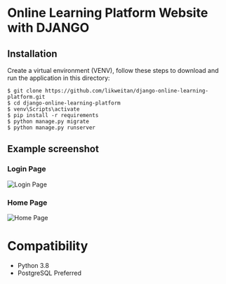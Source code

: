 # Online Learning Platform Website with DJANGO

## Installation
Create a virtual environment (VENV), follow these steps to download and run the
application in this directory:

    $ git clone https://github.com/likweitan/django-online-learning-platform.git
    $ cd django-online-learning-platform
    $ venv\Scripts\activate
    $ pip install -r requirements
    $ python manage.py migrate
    $ python manage.py runserver

## Example screenshot

### Login Page

![Login Page](https://user-images.githubusercontent.com/11171910/116688053-b63eae00-a9e8-11eb-83cf-10847aafe978.png)

### Home Page

![Home Page](https://user-images.githubusercontent.com/11171910/116688198-ec7c2d80-a9e8-11eb-9d2d-28dc2ed67d09.png)

# Compatibility
* Python 3.8
* PostgreSQL Preferred
